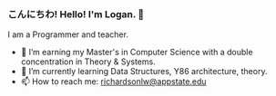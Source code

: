 ### こんにちわ! Hello! I'm Logan. 👋

I am a Programmer and teacher.
<!--
**loganwrichardson/loganwrichardson** is a ✨ _special_ ✨ repository because its `README.md` (this file) appears on your GitHub profile.

Here are some ideas to get you started:

🔭 I’m currently earning my master's in Computer Science with a double concentration in Theory & Systems.
🌱 I’m currently learning Data Structures, Y86 architecture, and theory.
- 👯 I’m looking to collaborate on ...
- 🤔 I’m looking for help with ...
- 💬 Ask me about ...
- 📫 How to reach me: ...
- 😄 Pronouns: ...
- ⚡ Fun fact: ...
-->

- 🔭 I’m earning my Master's in Computer Science with a double concentration in Theory & Systems.
- 🌱 I’m currently learning Data Structures, Y86 architecture, theory.
- 📫 How to reach me: richardsonlw@appstate.edu
